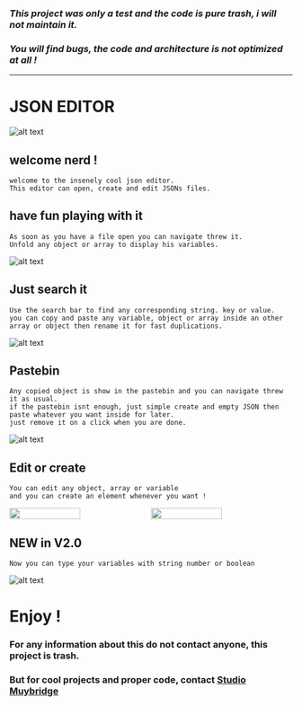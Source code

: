 
### _**This project was only a test and the code is pure trash, i will not maintain it.**_
### _**You will find bugs, the code and architecture is not optimized at all !**_

---

# JSON EDITOR
![alt text](https://media-exp1.licdn.com/dms/image/C4E1BAQE0MXwqySufVg/company-background_10000/0/1643366964988?e=2147483647&v=beta&t=VlscJXvL5eht_3LymAiFWzsoPVkbwQXxbGyXXTivUNA)

## welcome nerd !
```
welcome to the insenely cool json editor.
This editor can open, create and edit JSONs files. 
```

## have fun playing with it
```
As soon as you have a file open you can navigate threw it.
Unfold any object or array to display his variables.
```
![alt text](https://i.imgur.com/IiVddTs.png)

## Just search it
```
Use the search bar to find any corresponding string. key or value.
you can copy and paste any variable, object or array inside an other array or object then rename it for fast duplications.
```
![alt text](https://i.imgur.com/Cr1iHPp.png)

## Pastebin
```
Any copied object is show in the pastebin and you can navigate threw it as usual. 
if the pastebin isnt enough, just simple create and empty JSON then paste whatever you want inside for later.
just remove it on a click when you are done.
```
![alt text](https://i.imgur.com/Eg4EAZB.png)



## Edit or create
```
You can edit any object, array or variable 
and you can create an element whenever you want !
```
<div style="display: flex">
    <image src="https://i.imgur.com/yXQ39CF.png" style="width: 50%">
    <image src="https://i.imgur.com/0qy4Vlt.png" style="width: 50%">
</div>


## NEW in V2.0
```
Now you can type your variables with string number or boolean
```
![alt text](https://i.imgur.com/OxAYNJV.png)


# Enjoy !

### For any information about this do not contact anyone, this project is trash. 
### But for cool projects and proper code, contact [Studio Muybridge](https://studiomuybridge.com/contact)

